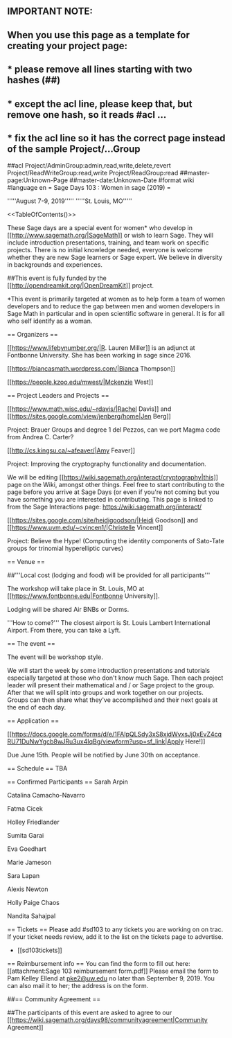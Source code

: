 ## IMPORTANT NOTE:
## When you use this page as a template for creating your project page:
##  * please remove all lines starting with two hashes (##)
##  * except the acl line, please keep that, but remove one hash, so it reads #acl ...
##  * fix the acl line so it has the correct page instead of the sample Project/...Group
##acl Project/AdminGroup:admin,read,write,delete,revert Project/ReadWriteGroup:read,write Project/ReadGroup:read
##master-page:Unknown-Page
##master-date:Unknown-Date
#format wiki
#language en
= Sage Days 103 : Women in sage (2019) =

'''''August 7-9, 2019'''''
'''''St. Louis, MO'''''

<<TableOfContents()>>

These Sage days are a special event for women* who develop in [[http://www.sagemath.org/|SageMath]] or wish to learn Sage. They will include introduction presentations, training,  and team work on specific projects. There is no initial knowledge needed, everyone is welcome whether they are new Sage learners or Sage expert. We believe in diversity in backgrounds and experiences.

##This event is fully funded by the [[http://opendreamkit.org/|OpenDreamKit]] project.

*This event is primarily targeted at women as to help form a team of women developers and to reduce the gap between men and women developers in Sage Math in particular and in open scientific software in general. It is for all who self identify as a woman.

== Organizers ==

[[https://www.lifebynumber.org/|R. Lauren Miller]] is an adjunct at Fontbonne University. She has been working in sage since 2016.

[[https://biancasmath.wordpress.com/|Bianca Thompson]]

[[https://people.kzoo.edu/mwest/|Mckenzie West]]

== Project Leaders and Projects ==

[[https://www.math.wisc.edu/~rdavis/|Rachel Davis]] and [[https://sites.google.com/view/jenberg/home|Jen Berg]]

Project: Brauer Groups and degree 1 del Pezzos, can we port Magma code from Andrea C. Carter?

[[http://cs.kingsu.ca/~afeaver/|Amy Feaver]]

Project: Improving the cryptography functionality and documentation.

We will be editing [[https://wiki.sagemath.org/interact/cryptography|this]] page on the Wiki, amongst other things. Feel free to start contributing to the page before you arrive at Sage Days (or even if you're not coming but you have something you are interested in contributing. This page is linked to from the Sage Interactions page: https://wiki.sagemath.org/interact/

[[https://sites.google.com/site/heidigoodson/|Heidi Goodson]] and [[https://www.uvm.edu/~cvincen1/|Christelle Vincent]]

Project: Believe the Hype! (Computing the identity components of Sato-Tate groups for trinomial hyperelliptic curves)

== Venue ==

##'''Local cost (lodging and food) will be provided for all participants'''

The workshop will take place in St. Louis, MO at [[https://www.fontbonne.edu|Fontbonne University]]. 

Lodging will be shared Air BNBs or Dorms.

'''How to come?''' The closest airport is St. Louis Lambert International Airport. From there, you can take a Lyft.

== The event ==

The event will be workshop style.

We will start the week by some introduction presentations and tutorials especially targeted at those who don't know much Sage. Then each project leader will present their mathematical and / or Sage project to the group. After that we will split into groups and work together on our projects. Groups can then share what they've accomplished and their next goals at the end of each day. 

== Application ==

[[https://docs.google.com/forms/d/e/1FAIpQLSdy3xS8xidWvxsJj0xEvZ4cqRU71DuNwYgcb8wJRu3ux4IqBg/viewform?usp=sf_link|Apply Here!]]

Due June 15th. People will be notified by June 30th on acceptance. 


== Schedule ==
TBA

== Confirmed Participants ==
Sarah Arpin

Catalina Camacho-Navarro

Fatma Cicek

Holley Friedlander

Sumita Garai

Eva Goedhart 

Marie Jameson

Sara Lapan

Alexis Newton

Holly Paige Chaos

Nandita Sahajpal

== Tickets ==
Please add #sd103 to any tickets you are working on on trac.  If your ticket needs review, add it to the list on the tickets page to advertise.
 * [[sd103tickets]]

== Reimbursement info ==
You can find the form to fill out here: [[attachment:Sage 103 reimbursement form.pdf]]
Please email the form to Pam Kelley Ellend at pke2@uw.edu no later than September 9, 2019. You can also mail it to her; the address is on the form.

##== Community Agreement ==

##The participants of this event are asked to agree to our [[https://wiki.sagemath.org/days98/communityagreement|Community Agreement]]
